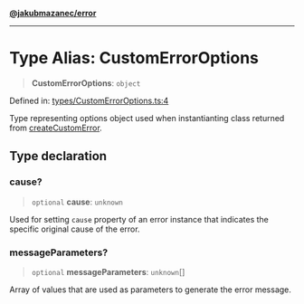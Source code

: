 [**@jakubmazanec/error**](../README.md)

---

# Type Alias: CustomErrorOptions

> **CustomErrorOptions**: `object`

Defined in:
[types/CustomErrorOptions.ts:4](https://github.com/jakubmazanec/tools/blob/dd3219e5c9e39fb2c6c2fa06c4f20acd2118ac84/packages/error/source/types/CustomErrorOptions.ts#L4)

Type representing options object used when instantianting class returned from
[createCustomError](../functions/createCustomError.md).

## Type declaration

### cause?

> `optional` **cause**: `unknown`

Used for setting `cause` property of an error instance that indicates the specific original cause of
the error.

### messageParameters?

> `optional` **messageParameters**: `unknown`[]

Array of values that are used as parameters to generate the error message.
